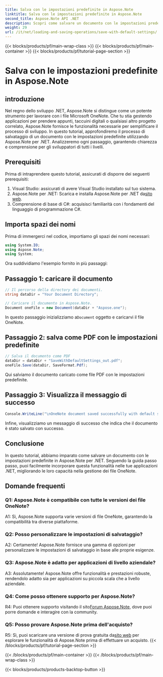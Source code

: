 ```yaml
---
title: Salva con le impostazioni predefinite in Aspose.Note
linktitle: Salva con le impostazioni predefinite in Aspose.Note
second_title: Aspose.Note API .NET
description: Scopri come salvare un documento con le impostazioni predefinite in Aspose.Note per .NET attraverso una guida passo passo.
weight: 29
url: /it/net/loading-and-saving-operations/save-with-default-settings/
---
```


{{< blocks/products/pf/main-wrap-class >}}
{{< blocks/products/pf/main-container >}}
{{< blocks/products/pf/tutorial-page-section >}}

# Salva con le impostazioni predefinite in Aspose.Note

## introduzione

Nel regno dello sviluppo .NET, Aspose.Note si distingue come un potente strumento per lavorare con i file Microsoft OneNote. Che tu stia gestendo applicazioni per prendere appunti, taccuini digitali o qualsiasi altro progetto correlato, Aspose.Note fornisce le funzionalità necessarie per semplificare il processo di sviluppo. In questo tutorial, approfondiremo il processo di salvataggio di un documento con le impostazioni predefinite utilizzando Aspose.Note per .NET. Analizzeremo ogni passaggio, garantendo chiarezza e comprensione per gli sviluppatori di tutti i livelli.

## Prerequisiti

Prima di intraprendere questo tutorial, assicurati di disporre dei seguenti prerequisiti:

1. Visual Studio: assicurati di avere Visual Studio installato sul tuo sistema.
2.  Aspose.Note per .NET: Scarica e installa Aspose.Note per .NET da[sito web](https://releases.aspose.com/note/net/).
3. Comprensione di base di C#: acquisisci familiarità con i fondamenti del linguaggio di programmazione C#.

## Importa spazi dei nomi

Prima di immergerci nel codice, importiamo gli spazi dei nomi necessari:

```csharp
using System.IO;
using Aspose.Note;
using System;
```

Ora suddividiamo l'esempio fornito in più passaggi:

## Passaggio 1: caricare il documento

```csharp
// Il percorso della directory dei documenti.
string dataDir = "Your Document Directory";

// Caricare il documento in Aspose.Note.
Document oneFile = new Document(dataDir + "Aspose.one");
```

 In questo passaggio inizializziamo a`Document` oggetto e caricarvi il file OneNote.

## Passaggio 2: salva come PDF con le impostazioni predefinite

```csharp
// Salva il documento come PDF
dataDir = dataDir + "SaveWithDefaultSettings_out.pdf";
oneFile.Save(dataDir, SaveFormat.Pdf);
```

Qui salviamo il documento caricato come file PDF con le impostazioni predefinite.

## Passaggio 3: Visualizza il messaggio di successo

```csharp
Console.WriteLine("\nOneNote document saved successfully with default settings.\nFile saved at " + dataDir); 
```

Infine, visualizziamo un messaggio di successo che indica che il documento è stato salvato con successo.

## Conclusione

In questo tutorial, abbiamo imparato come salvare un documento con le impostazioni predefinite in Aspose.Note per .NET. Seguendo la guida passo passo, puoi facilmente incorporare questa funzionalità nelle tue applicazioni .NET, migliorando le loro capacità nella gestione dei file OneNote.

## Domande frequenti

### Q1: Aspose.Note è compatibile con tutte le versioni dei file OneNote?

A1: Sì, Aspose.Note supporta varie versioni di file OneNote, garantendo la compatibilità tra diverse piattaforme.

### Q2: Posso personalizzare le impostazioni di salvataggio?

A2: Certamente! Aspose.Note fornisce una gamma di opzioni per personalizzare le impostazioni di salvataggio in base alle proprie esigenze.

### Q3: Aspose.Note è adatto per applicazioni di livello aziendale?

A3: Assolutamente! Aspose.Note offre funzionalità e prestazioni robuste, rendendolo adatto sia per applicazioni su piccola scala che a livello aziendale.

### Q4: Come posso ottenere supporto per Aspose.Note?

 R4: Puoi ottenere supporto visitando il sito[Forum Aspose.Note](https://forum.aspose.com/c/note/28), dove puoi porre domande e interagire con la community.

### Q5: Posso provare Aspose.Note prima dell'acquisto?

 R5: Sì, puoi scaricare una versione di prova gratuita da[sito web](https://releases.aspose.com/) per esplorare le funzionalità di Aspose.Note prima di effettuare un acquisto.
{{< /blocks/products/pf/tutorial-page-section >}}

{{< /blocks/products/pf/main-container >}}
{{< /blocks/products/pf/main-wrap-class >}}

{{< blocks/products/products-backtop-button >}}
